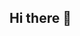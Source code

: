 ## Hi there 👋

<!--

**Here are some ideas to get you started:**

🙋‍♀️ A short introduction - what is your organization all about?
 We don't know yet.
🌈 Contribution guidelines - how can the community get involved? 
Figure it out then do it
👩‍💻 Useful resources - where can the community find your docs? Is there anything else the community should know?
 In my shorts.oh docs! I'll let u know later 
🍿 Fun facts - what does your team eat for breakfast?
 Food
🧙 Remember, you can do mighty things with the power of [Markdown](https://docs.github.com/github/writing-on-github/getting-started-with-writing-and-formatting-on-github/basic-writing-and-formatting-syntax)
-->
